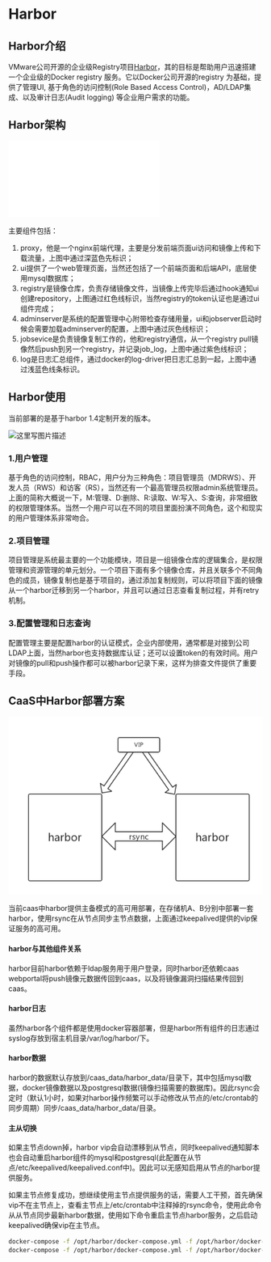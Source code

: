 # Harbor

## Harbor介绍

VMware公司开源的企业级Registry项目[Harbor](https://github.com/vmware/harbor)，其的目标是帮助用户迅速搭建一个企业级的Docker registry 服务。它以Docker公司开源的registry 为基础，提供了管理UI, 基于角色的访问控制\(Role Based Access Control\)，AD/LDAP集成、以及审计日志\(Audit logging\) 等企业用户需求的功能。

## Harbor架构

![harbor&#x67B6;&#x6784;](.gitbook/assets/20170912121921883.txt)

主要组件包括：

1. proxy，他是一个nginx前端代理，主要是分发前端页面ui访问和镜像上传和下载流量，上图中通过深蓝色先标识；
2. ui提供了一个web管理页面，当然还包括了一个前端页面和后端API，底层使用mysql数据库；
3. registry是镜像仓库，负责存储镜像文件，当镜像上传完毕后通过hook通知ui创建repository，上图通过红色线标识，当然registry的token认证也是通过ui组件完成；
4. adminserver是系统的配置管理中心附带检查存储用量，ui和jobserver启动时候会需要加载adminserver的配置，上图中通过灰色线标识；
5. jobsevice是负责镜像复制工作的，他和registry通信，从一个registry pull镜像然后push到另一个registry，并记录job\_log，上图中通过紫色线标识；
6. log是日志汇总组件，通过docker的log-driver把日志汇总到一起，上图中通过浅蓝色线条标识。 

## Harbor使用

当前部署的是基于harbor 1.4定制开发的版本。

![&#x8FD9;&#x91CC;&#x5199;&#x56FE;&#x7247;&#x63CF;&#x8FF0;](https://img-blog.csdn.net/20170912122844245?/2/text/aHR0cDovL2Jsb2cuY3Nkbi5uZXQvdTAxMDI3ODkyMw==/font/5a6L5L2T/fontsize/400/fill/I0JBQkFCMA==/dissolve/70/gravity/SouthEast)

### 1.用户管理

基于角色的访问控制，RBAC，用户分为三种角色：项目管理员（MDRWS）、开发人员（RWS）和访客（RS），当然还有一个最高管理员权限admin系统管理员。   
上面的简称大概说一下，M:管理、D:删除、R:读取、W:写入、S:查询，非常细致的权限管理体系。当然一个用户可以在不同的项目里面扮演不同角色，这个和现实的用户管理体系非常吻合。

### 2.项目管理

项目管理是系统最主要的一个功能模块，项目是一组镜像仓库的逻辑集合，是权限管理和资源管理的单元划分。一个项目下面有多个镜像仓库，并且关联多个不同角色的成员，镜像复制也是基于项目的，通过添加复制规则，可以将项目下面的镜像从一个harbor迁移到另一个harbor，并且可以通过日志查看复制过程，并有retry机制。

### 3.配置管理和日志查询

配置管理主要是配置harbor的认证模式，企业内部使用，通常都是对接到公司LDAP上面，当然harbor也支持数据库认证；还可以设置token的有效时间。用户对镜像的pull和push操作都可以被harbor记录下来，这样为排查文件提供了重要手段。   


## CaaS中Harbor部署方案

![](.gitbook/assets/harbor-bu-shu-jia-gou.jpg)

当前caas中harbor提供主备模式的高可用部署，在存储机A、B分别中部署一套harbor，使用rsync在从节点同步主节点数据，上面通过keepalived提供的vip保证服务的高可用。

#### harbor与其他组件关系

harbor目前harbor依赖于ldap服务用于用户登录，同时harbor还依赖caas webportal将push镜像元数据传回到caas，以及将镜像漏洞扫描结果传回到caas。

#### harbor日志

虽然harbor各个组件都是使用docker容器部署，但是harbor所有组件的日志通过syslog存放到宿主机目录/var/log/harbor/下。

#### harbor数据

harbor的数据默认存放到/caas\_data/harbor\_data/目录下，其中包括mysql数据，docker镜像数据以及postgresql数据\(镜像扫描需要的数据库\)。因此rsync会定时（默认1小时，如果对harbor操作频繁可以手动修改从节点的/etc/crontab的同步周期）同步/caas\_data/harbor\_data/目录。

#### 主从切换

如果主节点down掉，harbor vip会自动漂移到从节点，同时keepalived通知脚本也会自动重启harbor组件的mysql和postgresql\(此配置在从节点/etc/keepalived/keepalived.conf中\)。因此可以无感知启用从节点的harbor提供服务。

如果主节点修复成功，想继续使用主节点提供服务的话，需要人工干预，首先确保vip不在主节点上，查看主节点上/etc/crontab中注释掉的rsync命令，使用此命令从从节点同步最新harbor数据，使用如下命令重启主节点harbor服务，之后启动keepalived确保vip在主节点。

```bash
docker-compose -f /opt/harbor/docker-compose.yml -f /opt/harbor/docker-compose.clair.yml down
docker-compose -f /opt/harbor/docker-compose.yml -f /opt/harbor/docker-compose.clair.yml up -d
```



